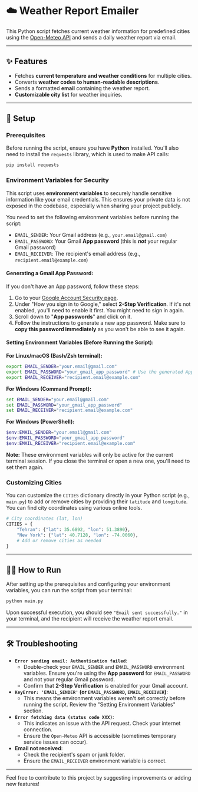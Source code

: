 # ☁️ Weather Report Emailer

This Python script fetches current weather information for predefined cities using the [Open-Meteo API](https://open-meteo.com/) and sends a daily weather report via email.

---

## ✨ Features

* Fetches **current temperature and weather conditions** for multiple cities.
* Converts **weather codes to human-readable descriptions**.
* Sends a formatted **email** containing the weather report.
* **Customizable city list** for weather inquiries.

---

## 🚀 Setup

### Prerequisites

Before running the script, ensure you have **Python** installed. You'll also need to install the `requests` library, which is used to make API calls:

```bash
pip install requests
```

### Environment Variables for Security

This script uses **environment variables** to securely handle sensitive information like your email credentials. This ensures your private data is not exposed in the codebase, especially when sharing your project publicly.

You need to set the following environment variables before running the script:

* `EMAIL_SENDER`: Your Gmail address (e.g., `your.email@gmail.com`)
* `EMAIL_PASSWORD`: Your Gmail **App password** (this is ***not*** your regular Gmail password)
* `EMAIL_RECEIVER`: The recipient's email address (e.g., `recipient.email@example.com`)

#### Generating a Gmail App Password:

If you don't have an App password, follow these steps:

1.  Go to your [Google Account Security page](https://myaccount.google.com/security).
2.  Under "How you sign in to Google," select **2-Step Verification**. If it's not enabled, you'll need to enable it first. You might need to sign in again.
3.  Scroll down to "**App passwords**" and click on it.
4.  Follow the instructions to generate a new app password. Make sure to **copy this password immediately** as you won't be able to see it again.

#### Setting Environment Variables (Before Running the Script):

**For Linux/macOS (Bash/Zsh terminal):**

```bash
export EMAIL_SENDER="your.email@gmail.com"
export EMAIL_PASSWORD="your_gmail_app_password" # Use the generated App Password
export EMAIL_RECEIVER="recipient.email@example.com"
```

**For Windows (Command Prompt):**

```cmd
set EMAIL_SENDER="your.email@gmail.com"
set EMAIL_PASSWORD="your_gmail_app_password"
set EMAIL_RECEIVER="recipient.email@example.com"
```

**For Windows (PowerShell):**

```powershell
$env:EMAIL_SENDER="your.email@gmail.com"
$env:EMAIL_PASSWORD="your_gmail_app_password"
$env:EMAIL_RECEIVER="recipient.email@example.com"
```

**Note:** These environment variables will only be active for the current terminal session. If you close the terminal or open a new one, you'll need to set them again.

### Customizing Cities

You can customize the `CITIES` dictionary directly in your Python script (e.g., `main.py`) to add or remove cities by providing their `latitude` and `longitude`. You can find city coordinates using various online tools.

```python
# City coordinates (lat, lon)
CITIES = {
    "Tehran": {"lat": 35.6892, "lon": 51.3890},
    "New York": {"lat": 40.7128, "lon": -74.0060},
    # Add or remove cities as needed
}
```

---

## 🏃‍♀️ How to Run

After setting up the prerequisites and configuring your environment variables, you can run the script from your terminal:

```bash
python main.py
```

Upon successful execution, you should see `"Email sent successfully."` in your terminal, and the recipient will receive the weather report email.

---

## 🛠️ Troubleshooting

* **`Error sending email: Authentication failed`**:
    * Double-check your `EMAIL_SENDER` and `EMAIL_PASSWORD` environment variables. Ensure you're using the **App password** for `EMAIL_PASSWORD` and not your regular Gmail password.
    * Confirm that **2-Step Verification** is enabled for your Gmail account.
* **`KeyError: 'EMAIL_SENDER'` (or `EMAIL_PASSWORD`, `EMAIL_RECEIVER`)**:
    * This means the environment variables weren't set correctly before running the script. Review the "Setting Environment Variables" section.
* **`Error fetching data (status code XXX)`**:
    * This indicates an issue with the API request. Check your internet connection.
    * Ensure the `Open-Meteo` API is accessible (sometimes temporary service issues can occur).
* **Email not received**:
    * Check the recipient's spam or junk folder.
    * Ensure the `EMAIL_RECEIVER` environment variable is correct.

---

Feel free to contribute to this project by suggesting improvements or adding new features!
